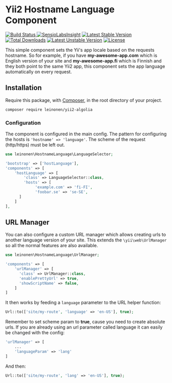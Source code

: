 # Yii2 Hostname Language Component #
[![Build Status](https://travis-ci.org/lordthorzonus/yii2-hostname-language.svg?branch=master) ](https://travis-ci.org/lordthorzonus/yii2-hostname-language) [![SensioLabsInsight](https://insight.sensiolabs.com/projects/e7d8afa0-d88d-442a-992e-40e3f82eb5c2/mini.png)](https://insight.sensiolabs.com/projects/e7d8afa0-d88d-442a-992e-40e3f82eb5c2) [![Latest Stable Version](https://poser.pugx.org/leinonen/yii2-hostname-language/v/stable)](https://packagist.org/packages/leinonen/yii2-hostname-language) [![Total Downloads](https://poser.pugx.org/leinonen/yii2-hostname-language/downloads)](https://packagist.org/packages/leinonen/yii2-hostname-language) [![Latest Unstable Version](https://poser.pugx.org/leinonen/yii2-hostname-language/v/unstable)](https://packagist.org/packages/leinonen/yii2-hostname-language) [![License](https://poser.pugx.org/leinonen/yii2-hostname-language/license)](https://packagist.org/packages/leinonen/yii2-hostname-language)

This simple component sets the Yii's app locale based on the requests hostname. So for example, if you have **my-awesome-app.com** which is English version of your site and **my-awesome-app.fi** which is Finnish and they both point to the same Yii2 app, this component sets the app language automatically on every request. 

## Installation
Require this package, with [Composer](https://getcomposer.org/), in the root directory of your project.

```bash
composer require leinonen/yii2-algolia
```

### Configuration 

The component is configured in the main config. The pattern for configuring the hosts is `'hostname' => 'language'`. The scheme of the request (http/https) must be left out.

```php
use leinonen\HostnameLanguage\LanguageSelector;

'bootstrap' => ['hostLanguage'],
'components' => [
    'hostLanguage' => [
        'class' => LanguageSelector::class,
        'hosts' => [
             'example.com' => 'fi-FI',
             'foobar.se' => 'se-SE',
      ]
    ]
],

```
## URL Manager 

You can also configure a custom URL manager which allows creating urls to another language version of your site. This extends the `\yii\web\UrlManager` so all the normal features are also available.

```php
use leinonen\HostnameLanguage\UrlManager;

'components' => [
    'urlManager' => [ 
      'class' => UrlManager::class,
      'enablePrettyUrl' => true,
      'showScriptName' => false,
    ]
]   
```

It then works by feeding a `language` parameter to the URL helper function: 
```php
Url::to(['site/my-route', 'language' => 'en-US'], true);
```
Remember to set scheme param to **true**, cause you need to create absolute urls. If you are already using an url parameter called language it can easily be changed with the config: 
```php
'urlManager' => [ 
    ...
    'languageParam' => 'lang'
]
```

And then: 
```php 
Url::to(['site/my-route', 'lang' => 'en-US'], true);
```
